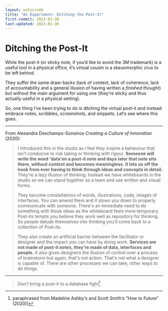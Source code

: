 ```yaml
---
layout: wikicrumb 
title: "An Experiment: Ditching the Post-It"
first-commit: 2023-01-30
last-updated: 2023-01-30
---
```


# Ditching the Post-It
While the post-it (or sticky note, if you‘d like to avoid the 3M trademark) is a useful tool in a physical office, it‘s virtual cousin is a skeuomorphic crux to be left behind.

They suffer the same draw-backs (lack of context, lack of coherence, lack of accountability and a general illusion of having written a *finished thought*) but without the main argument for using one (they‘re sticky and thus actually useful in a physical setting).

So, one thing I‘ve been trying to do is ditching the virtual post-it and instead embrace notes, scribbles, screenshots, and snippets. Let‘s see where this goes.

---

From Alexandra Deschamps-Sonsinos *Creating a Culture of Innovation* (2020):

> I introduced this in the studio as I feel they inspire a behaviour that isn't conducive to risk taking or thinking with rigour. **Someone will write the word 'data'on a post-it note and days later that note sits there, without context and becomes meaningless. It lets us off the hook from ever having to think through ideas and concepts in detail.** They're a lazy illusion of thinking. Instead we have whiteboards in the studio so we can stand together as a team and use written and visual forms.
> 
> They become constellations of words, illustrations, code, images of interfaces. You can amend them and it slows you down to properly communicate with someone. There's an immediate need to do something with those ideas as the whiteboard feels more temporary. Post-its tempts you believe they work well as repository for thinking. So people delude themselves into thinking you'll come back to a collection of Post-its.
> 
> They also create an artificial barrier between the facilitator or designer and the impact you can have by doing work. **Services are not made of post-it notes, they're made of data, interfaces and people.** It also gives designers the illusion of control over a process of brainstorm but again, that's not action. That's not what a designer is capable of. There are other processes we can take, other ways to do things.

---

> Don’t bring a post-it to a database fight[^1]

[^1]: paraphrased from Madeline Ashby‘s and Scott Smith‘s “How to Future” (2020)]